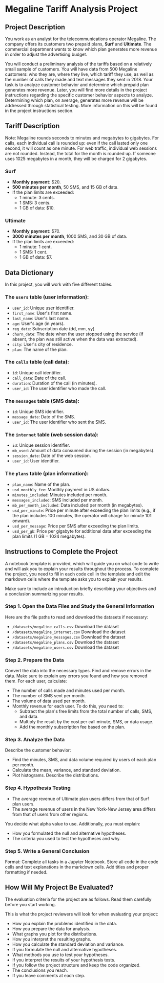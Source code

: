 # Megaline Tariff Analysis Project

## Project Description

You work as an analyst for the telecommunications operator Megaline. The company offers its customers two prepaid plans, **Surf** and **Ultimate**. The commercial department wants to know which plan generates more revenue in order to adjust the advertising budget.

You will conduct a preliminary analysis of the tariffs based on a relatively small sample of customers. You will have data from 500 Megaline customers: who they are, where they live, which tariff they use, as well as the number of calls they made and text messages they sent in 2018. Your task is to analyze customer behavior and determine which prepaid plan generates more revenue. Later, you will find more details in the project instructions regarding the specific customer behavior aspects to analyze. Determining which plan, on average, generates more revenue will be addressed through statistical testing. More information on this will be found in the project instructions section.

## Tariff Description

Note: Megaline rounds seconds to minutes and megabytes to gigabytes. For calls, each individual call is rounded up: even if the call lasted only one second, it will count as one minute. For web traffic, individual web sessions are not rounded. Instead, the total for the month is rounded up. If someone uses 1025 megabytes in a month, they will be charged for 2 gigabytes.

### Surf

- **Monthly payment**: $20.
- **500 minutes per month**, 50 SMS, and 15 GB of data.
- If the plan limits are exceeded:
  - 1 minute: 3 cents.
  - 1 SMS: 3 cents.
  - 1 GB of data: $10.

### Ultimate

- **Monthly payment**: $70.
- **3000 minutes per month**, 1000 SMS, and 30 GB of data.
- If the plan limits are exceeded:
  - 1 minute: 1 cent.
  - 1 SMS: 1 cent.
  - 1 GB of data: $7.

## Data Dictionary

In this project, you will work with five different tables.

### The `users` table (user information):

- `user_id`: Unique user identifier.
- `first_name`: User's first name.
- `last_name`: User's last name.
- `age`: User's age (in years).
- `reg_date`: Subscription date (dd, mm, yy).
- `churn_date`: The date when the user stopped using the service (if absent, the plan was still active when the data was extracted).
- `city`: User's city of residence.
- `plan`: The name of the plan.

### The `calls` table (call data):

- `id`: Unique call identifier.
- `call_date`: Date of the call.
- `duration`: Duration of the call (in minutes).
- `user_id`: The user identifier who made the call.

### The `messages` table (SMS data):

- `id`: Unique SMS identifier.
- `message_date`: Date of the SMS.
- `user_id`: The user identifier who sent the SMS.

### The `internet` table (web session data):

- `id`: Unique session identifier.
- `mb_used`: Amount of data consumed during the session (in megabytes).
- `session_date`: Date of the web session.
- `user_id`: User identifier.

### The `plans` table (plan information):

- `plan_name`: Name of the plan.
- `usd_monthly_fee`: Monthly payment in US dollars.
- `minutes_included`: Minutes included per month.
- `messages_included`: SMS included per month.
- `mb_per_month_included`: Data included per month (in megabytes).
- `usd_per_minute`: Price per minute after exceeding the plan limits (e.g., if the plan includes 100 minutes, the operator will charge for minute 101 onward).
- `usd_per_message`: Price per SMS after exceeding the plan limits.
- `usd_per_gb`: Price per gigabyte for additional data after exceeding the plan limits (1 GB = 1024 megabytes).

## Instructions to Complete the Project

A notebook template is provided, which will guide you on what code to write and will ask you to explain your results throughout the process. To complete the project, you need to fill in each code cell in the template and edit the markdown cells where the template asks you to explain your results.

Make sure to include an introduction briefly describing your objectives and a conclusion summarizing your results.

### Step 1. Open the Data Files and Study the General Information

Here are the file paths to read and download the datasets if necessary:

- `/datasets/megaline_calls.csv` Download the dataset
- `/datasets/megaline_internet.csv` Download the dataset
- `/datasets/megaline_messages.csv` Download the dataset
- `/datasets/megaline_plans.csv` Download the dataset
- `/datasets/megaline_users.csv` Download the dataset

### Step 2. Prepare the Data

Convert the data into the necessary types. Find and remove errors in the data. Make sure to explain any errors you found and how you removed them. For each user, calculate:

- The number of calls made and minutes used per month.
- The number of SMS sent per month.
- The volume of data used per month.
- Monthly revenue for each user. To do this, you need to:
  - Subtract the plan's free limits from the total number of calls, SMS, and data.
  - Multiply the result by the cost per call minute, SMS, or data usage.
  - Add the monthly subscription fee based on the plan.

### Step 3. Analyze the Data

Describe the customer behavior:

- Find the minutes, SMS, and data volume required by users of each plan per month.
- Calculate the mean, variance, and standard deviation.
- Plot histograms. Describe the distributions.

### Step 4. Hypothesis Testing

- The average revenue of Ultimate plan users differs from that of Surf plan users.
- The average revenue of users in the New York-New Jersey area differs from that of users from other regions.
  
You decide what alpha value to use. Additionally, you must explain:

- How you formulated the null and alternative hypotheses.
- The criteria you used to test the hypotheses and why.

### Step 5. Write a General Conclusion

Format: Complete all tasks in a Jupyter Notebook. Store all code in the code cells and text explanations in the markdown cells. Add titles and proper formatting if needed.

## How Will My Project Be Evaluated?

The evaluation criteria for the project are as follows. Read them carefully before you start working.

This is what the project reviewers will look for when evaluating your project:

- How you explain the problems identified in the data.
- How you prepare the data for analysis.
- What graphs you plot for the distributions.
- How you interpret the resulting graphs.
- How you calculate the standard deviation and variance.
- If you formulate the null and alternative hypotheses.
- What methods you use to test your hypotheses.
- If you interpret the results of your hypothesis tests.
- If you follow the project structure and keep the code organized.
- The conclusions you reach.
- If you leave comments at each step.
